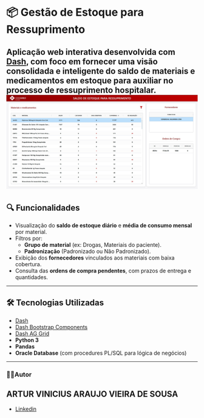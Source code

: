 # 📦 Gestão de Estoque para Ressuprimento

Aplicação web interativa desenvolvida com [Dash](https://dash.plotly.com/), com foco em fornecer uma visão consolidada e inteligente do saldo de materiais e medicamentos em estoque para auxiliar no processo de **ressuprimento hospitalar**.
<img src='/assets/SALDO_RESSUPRIMENTO_DASH.jpg'>
---

## 🔍 Funcionalidades

- Visualização do **saldo de estoque diário** e **média de consumo mensal** por material.
- Filtros por:
  - **Grupo de material** (ex: Drogas, Materiais do paciente).
  - **Padronização** (Padronizado ou Não Padronizado).
- Exibição dos **fornecedores** vinculados aos materiais com baixa cobertura.
- Consulta das **ordens de compra pendentes**, com prazos de entrega e quantidades.

---

## 🛠️ Tecnologias Utilizadas

- [Dash](https://dash.plotly.com/)
- [Dash Bootstrap Components](https://dash-bootstrap-components.opensource.faculty.ai/)
- [Dash AG Grid](https://dash.plotly.com/dash-ag-grid)
- **Python 3**
- **Pandas**
- **Oracle Database** (com procedures PL/SQL para lógica de negócios)

---

### 👨‍💻Autor
ARTUR VINICIUS ARAUJO VIEIRA DE SOUSA
---
- [Linkedin](https://www.linkedin.com/in/arturvavs/)
